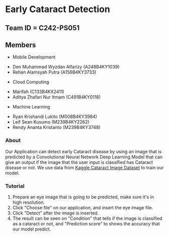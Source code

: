 # Early Cataract Detection

## Team ID = C242-PS051

## Members
* Mobile Development
- Den Muhammad Wyzdan Alfarizy (A248B4KY1039)
- Rehan Alamsyah Putra (A156B4KY3733)

* Cloud Computing
- Marifah (C133B4KX2411)
- Aditya Zhafari Nur Itmam (C491B4KY0118)

* Machine Learning
- Ryan Krishandi Lukito (M008B4KY3984)
- Leif Sean Kusumo (M239B4KY2262)
- Rendy Ananta Kristanto (M239B4KY3748)

### About
Our Application can detect early Cataract disease by using an image that is predicted by a Convolutional Neural Network Deep Learning Model that can give an output if the image that the user input is classified has Cataract disease or not. We use data from [Kaggle Cataract Image Dataset](https://www.kaggle.com/datasets/nandanp6/cataract-image-dataset) to train our model.

### Tutorial
1. Prepare an eye image that is going to be predicted, make sure it's in high resolution.
2. Click "Choose file" on our application, and insert the eye image file.
3. Click "Detect" after the image is inserted.
4. The result can be seen on "Condition" that tells if the image is classified as a cataract or not, and "Prediction score" to shows the accuracy that our model predict.
